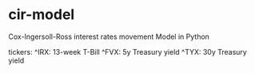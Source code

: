 # cir-model
Cox-Ingersoll-Ross interest rates movement Model in Python

tickers:
^IRX: 13-week T-Bill
^FVX: 5y Treasury yield
^TYX: 30y Treasury yield

